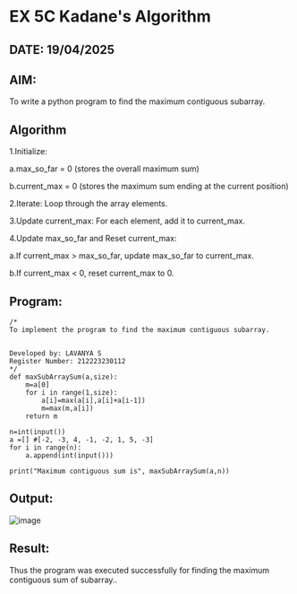 # EX 5C Kadane's Algorithm
## DATE: 19/04/2025
## AIM:
To write a python program to find the maximum contiguous subarray.


## Algorithm
1.Initialize:

a.max_so_far = 0 (stores the overall maximum sum)

b.current_max = 0 (stores the maximum sum ending at the current position)

2.Iterate: Loop through the array elements.

3.Update current_max: For each element, add it to current_max.

4.Update max_so_far and Reset current_max:

a.If current_max > max_so_far, update max_so_far to current_max.

b.If current_max < 0, reset current_max to 0. 

## Program:
```
/*
To implement the program to find the maximum contiguous subarray.


Developed by: LAVANYA S
Register Number: 212223230112
*/
def maxSubArraySum(a,size):
    m=a[0]
    for i in range(1,size):
        a[i]=max(a[i],a[i]+a[i-1])
        m=max(m,a[i])
    return m
    
n=int(input())  
a =[] #[-2, -3, 4, -1, -2, 1, 5, -3]
for i in range(n):
    a.append(int(input()))
  
print("Maximum contiguous sum is", maxSubArraySum(a,n))
```

## Output:

![image](https://github.com/user-attachments/assets/3331c971-3827-43a2-910b-e5ea10ce4d1d)



## Result:
Thus the program was executed successfully for finding the maximum contiguous sum of subarray..

